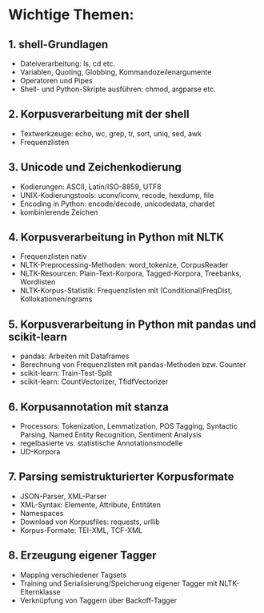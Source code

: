 # Wichtige Themen:


## 1. shell-Grundlagen 

- Dateiverarbeitung: ls, cd etc.
- Variablen, Quoting, Globbing, Kommandozeilenargumente
- Operatoren und Pipes
- Shell- und Python-Skripte ausführen: chmod, argparse etc.



## 2. Korpusverarbeitung mit der shell 

- Textwerkzeuge: echo, wc, grep, tr, sort, uniq, sed, awk
- Frequenzlisten



## 3. Unicode und Zeichenkodierung 

- Kodierungen: ASCII, Latin/ISO-8859, UTF8
- UNIX-Kodierungstools: uconv/iconv, recode, hexdump, file
- Encoding in Python: encode/decode, unicodedata, chardet
- kombinierende Zeichen



## 4. Korpusverarbeitung in Python mit NLTK

- Frequenzlisten nativ
- NLTK-Preprocessing-Methoden: word_tokenize, CorpusReader
- NLTK-Resourcen: Plain-Text-Korpora, Tagged-Korpora, Treebanks, Wordlisten
- NLTK-Korpus-Statistik: Frequenzlisten mit (Conditional)FreqDist, Kollokationen/ngrams



## 5. Korpusverarbeitung in Python mit pandas und scikit-learn

- pandas: Arbeiten mit Dataframes
- Berechnung von Frequenzlisten mit pandas-Methoden bzw. Counter
- scikit-learn: Train-Test-Split
- scikit-learn: CountVectorizer, TfidfVectorizer



## 6. Korpusannotation mit stanza

- Processors: Tokenization, Lemmatization, POS Tagging, Syntactic Parsing, Named Entity Recognition, Sentiment Analysis
- regelbasierte vs. statistische Annotationsmodelle
- UD-Korpora



## 7. Parsing semistrukturierter Korpusformate

- JSON-Parser, XML-Parser
- XML-Syntax: Elemente, Attribute, Entitäten
- Namespaces
- Download von Korpusfiles: requests, urllib
- Korpus-Formate: TEI-XML, TCF-XML


## 8. Erzeugung eigener Tagger

- Mapping verschiedener Tagsets
- Training und Serialisierung/Speicherung eigener Tagger mit NLTK-Elternklasse
- Verknüpfung von Taggern über Backoff-Tagger
